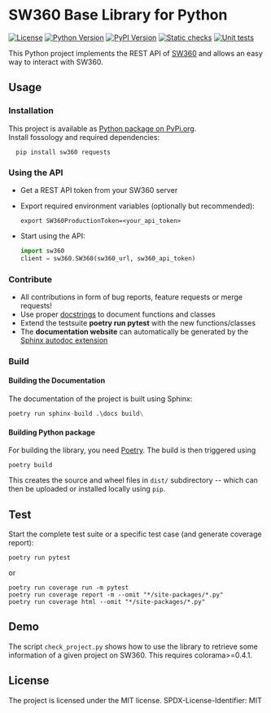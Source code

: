 # SW360 Base Library for Python

[![License](https://img.shields.io/badge/license-MIT-blue.svg)](https://github.com/tngraf/Python-GitHub-Example/blob/main/LICENSE)
[![Python Version](https://img.shields.io/badge/python-3.6%2C3.7%2C3.8%2C3.9-yellow?logo=python)](https://www.python.org/doc/versions/)
[![PyPI Version](https://badge.fury.io/py/fossology.svg)](https://pypi.org/project/sw360/)
[![Static checks](https://github.com/sw360/sw360python/actions/workflows/python-package.yml/badge.svg)](https://github.com/sw360/sw360python/actions/workflows/python-package.yml)
[![Unit tests](https://github.com/sw360/sw360python/actions/workflows/unit-test.yml/badge.svg)](https://github.com/sw360/sw360python/actions/workflows/unit-test.yml)

This Python project implements the REST API of [SW360](https://www.eclipse.org/sw360/)
and allows an easy way to interact with SW360.

## Usage

### Installation

This project is available as [Python package on PyPi.org](https://pypi.org/project/sw360/).  
Install fossology and required dependencies:
```shell
  pip install sw360 requests
  ```

### Using the API

* Get a REST API token from your SW360 server
* Export required environment variables (optionally but recommended):

  ```shell
  export SW360ProductionToken=<your_api_token>
  ```
* Start using the API:

  ```python
  import sw360
  client = sw360.SW360(sw360_url, sw360_api_token)
  ```

### Contribute

* All contributions in form of bug reports, feature requests or merge requests!
* Use proper [docstrings](https://realpython.com/documenting-python-code/) to document functions and classes
* Extend the testsuite **poetry run pytest** with the new functions/classes
* The **documentation website** can automatically be generated by the [Sphinx autodoc extension](https://www.sphinx-doc.org/en/master/usage/extensions/autodoc.html)

### Build

#### Building the Documentation

The documentation of the project is built using Sphinx:

```python
poetry run sphinx-build .\docs build\
```

#### Building Python package

For building the library, you need [Poetry](https://python-poetry.org/). The build is then triggered using

```shell
poetry build
```

This creates the source and wheel files in ```dist/``` subdirectory -- which can then be uploaded or installed locally using ```pip```.

## Test

Start the complete test suite or a specific test case (and generate coverage report):
```shell
poetry run pytest
```

or
```shell
poetry run coverage run -m pytest
poetry run coverage report -m --omit "*/site-packages/*.py"
poetry run coverage html --omit "*/site-packages/*.py"
```

## Demo ##

The script ``check_project.py`` shows how to use the library to retrieve some information of a given project on SW360. This requires colorama>=0.4.1.

## License ##

The project is licensed under the MIT license.
SPDX-License-Identifier: MIT
